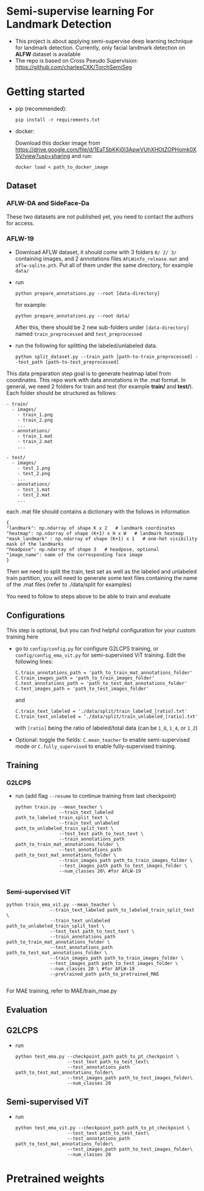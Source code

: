 # Semi-supervise learning For Landmark Detection

- This project is about applying semi-supervise deep learning technique for landmark detection.
  Currently, only facial landmark detection on **ALFW** dataset is available
- The repo is based on Cross Pseudo Supervision: https://github.com/charlesCXK/TorchSemiSeg

# Getting started

- pip (recommended):

    ```
  pip install -r requirements.txt
  ```
- docker:
  
  Download this docker image from https://drive.google.com/file/d/1EaTSbKKj0I3ApwVUhXHOtZOPHomk0XSV/view?usp=sharing and run:
  ```
  docker load < path_to_docker_image
  ```

## Dataset

### AFLW-DA and SideFace-Da

These two datasets are not published yet, you need to contact the authors for access.

### AFLW-19

- Download AFLW dataset, it should come with 3 folders ``0/ 2/ 3/`` containing images, and 2 annotations
  files ``AFLWinfo_release.mat``
  and ``aflw-sqlite.pth``. Put all of them under the same directory, for example ``data/``

- run
  ```
  python prepare_annotations.py --root [data-directory]
  ```        
  for example:
  ```
  python prepare_annotations.py --root data/
  ```
  After this, there should be 2 new sub-folders under ``[data-directory]`` named ``train_preprocessed``
  and ``test_preprocessed``


- run the following for splitting the labeled/unlabeled data.
  ```
  python split_dataset.py --train_path [path-to-train_preprocessed] --test_path [path-to-test_preprocessed]
  ```

This data preparation step goal is to generate heatmap label from coordinates. This repo work with data annotations in
the .mat format. In general, we need 2 folders for train and test (for example **train/** and **test/**). Each folder
should be structured as follows:

```
- train/
  - images/
    - train_1.png
    - train_2.png
    ...
  - annotations/
    - train_1.mat
    - train_2.mat
    ...
    
- test/
  - images/
    - test_1.png
    - test_2.png
    ...
  - annotations/
    - test_1.mat
    - test_2.mat
    ...
```

each .mat file should contains a dictionary with the follows in information

```
{
"landmark": np.ndarray of shape K x 2   # landmark coordinates
"heatmap": np.ndarray of shape (K+1) x H x W   # landmark heatmap
"mask_landmark" : np.ndarray of shape (K+1) x 1   # one-hot visibility mask of the landmarks 
"headpose": np.ndarray of shape 3   # headpose, optional
"image_name": name of the corresponding face image
}
```

Then we need to split the train, test set as well as the labeled and unlabeled train partition, you will need to
generate some text files containing the name of the .mat files (refer to ./data/split for examples)

You need to follow to steps above to be able to train and evaluate

## Configurations

This step is optional, but you can find helpful configuration for your custom training here

- go to ``config/config.py`` for configure G2LCPS training, or ``config/config_ema_vit.py`` for semi-supervised ViT
  training. Edit the following lines:
  ```
  C.train_annotations_path = 'path_to_train_mat_annotations_folder'
  C.train_images_path = 'path_to_train_images_folder'
  C.test_annotations_path = 'path_to_test_mat_annotations_folder'
  C.test_images_path = 'path_to_test_images_folder'
  ```
  and
  ```
  C.train_text_labeled = './data/split/train_labeled_[ratio].txt'
  C.train_text_unlabeled = './data/split/train_unlabeled_[ratio].txt'
  ```
  with ``[ratio]`` being the ratio of labeled/total data (can be ``1_8``, ``1_4``, or ``1_2``)


- Optional: toggle the fields: ``C.mean_teacher`` to enable semi-supervised mode or ``C.fully_supervised`` to enable
  fully-supervised training.

## Training

### G2LCPS

- run (add flag ``--resume`` to continue training from last checkpoint)
  ```
  python train.py --mean_teacher \
                  --train_text_labeled path_to_labeled_train_split_text \
                  --train_text_unlabeled path_to_unlabeled_train_split_text \
                  --test_text path_to_test_text \
                  --train_annotations_path path_to_train_mat_annotations_folder \
                  --test_annotations_path path_to_test_mat_annotations_folder \
                  --train_images_path path_to_train_images_folder \
                  --test_images_path path_to_test_images_folder \
                  --num_classes 20\ #for AFLW-19
                    
  ```

### Semi-supervised ViT

  ```
  python train_ema_vit.py --mean_teacher \
                  --train_text_labeled path_to_labeled_train_split_text \
                  --train_text_unlabeled path_to_unlabeled_train_split_text \
                  --test_text path_to_test_text \
                  --train_annotations_path path_to_train_mat_annotations_folder \
                  --test_annotations_path path_to_test_mat_annotations_folder \
                  --train_images_path path_to_train_images_folder \
                  --test_images_path path_to_test_images_folder \
                  --num_classes 20 \ #for AFLW-19
                  --pretrained_path path_to_pretrained_MAE
                    
  ```

For MAE training, refer to MAE/train_mae.py

**Evaluation**
-

## G2LCPS

- run
  ```
  python test_ema.py --checkpoint_path path_to_pt_checkpoint \
                     --test_text path_to_test_text\
                     --test_annotations_path path_to_test_mat_annotations_folder\
                     --test_images_path path_to_test_images_folder\
                     --num_classes 20
  ```

## Semi-supervised ViT

- run
  ```
  python test_ema_vit.py --checkpoint_path path_to_pt_checkpoint \
                     --test_text path_to_test_text\
                     --test_annotations_path path_to_test_mat_annotations_folder\
                     --test_images_path path_to_test_images_folder\
                     --num_classes 20
  ```

# Pretrained weights

